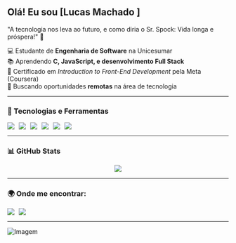 ## Olá! Eu sou [Lucas Machado ] 

"A tecnologia nos leva ao futuro, e como diria o Sr. Spock: Vida longa e próspera!" 🖖

💻 Estudante de **Engenharia de Software** na Unicesumar  
📚 Aprendendo **C, JavaScript, e desenvolvimento Full Stack**  
📜 Certificado em *Introduction to Front-End Development* pela Meta (Coursera)  
🎯 Buscando oportunidades **remotas** na área de tecnologia  

---

### 🚀 Tecnologias e Ferramentas

<div style="display: flex; gap: 10px; flex-wrap: wrap;">
  <img src="https://img.shields.io/badge/C-27338e?style=for-the-badge&logo=c&logoColor=white" />
  <img src="https://img.shields.io/badge/JavaScript-F7DF1E?style=for-the-badge&logo=javascript&logoColor=black" />
  <img src="https://img.shields.io/badge/HTML5-E34F26?style=for-the-badge&logo=html5&logoColor=white" />
  <img src="https://img.shields.io/badge/CSS3-1572B6?style=for-the-badge&logo=css3&logoColor=white" />
  <img src="https://img.shields.io/badge/Bootstrap-7952B3?style=for-the-badge&logo=bootstrap&logoColor=white" />
  <img src="https://img.shields.io/badge/Git-F05032?style=for-the-badge&logo=git&logoColor=white" />
</div>

---

### 📊 GitHub Stats

<div style="display: flex; justify-content: center;">
  <img src="https://github-readme-stats.vercel.app/api?username=lucasmachado777&show_icons=true&count_private=true&hide_border=true&title_color=00BFFF&icon_color=00BFFF&text_color=c9d1d9&bg_color=0d1117" />
</div>

---

### 🌍 Onde me encontrar:

<div style="display: flex; gap: 10px;">
  <a href="https://www.linkedin.com/in/lucas-machado-640478326">
    <img src="https://img.shields.io/badge/LinkedIn-0077B5?style=for-the-badge&logo=linkedin&logoColor=white" />
  </a>
  <a href="https://github.com/lucasmachado777">
    <img src="https://img.shields.io/badge/GitHub-181717?style=for-the-badge&logo=github&logoColor=white" />
  </a>
</div>

---

![Imagem](https://camo.githubusercontent.com/ffc46e28458e1b380eb8e0a189b3e8c7aecaf0efdddf986b88851a0f2eccc4c2/68747470733a2f2f70726f66696c652d636f756e7465722e676c697463682e6d652f7b6c75616e2d616c7665736465767d2f636f756e742e737667)
